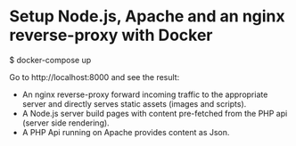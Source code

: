 # Setup Node.js, Apache and an nginx reverse-proxy with Docker

$ docker-compose up

Go to http://localhost:8000 and see the result: 

 - An nginx reverse-proxy forward incoming traffic to the appropriate server and directly serves static assets (images and scripts).
 - A Node.js server build pages with content pre-fetched from the PHP api (server side rendering).
 - A PHP Api running on Apache provides content as Json.